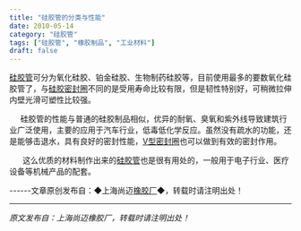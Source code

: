 ```yaml
---
title: "硅胶管的分类与性能"
date: 2010-05-14
category: "硅胶管"
tags: ["硅胶管", "橡胶制品", "工业材料"]
draft: false
---
```


[硅胶管](http://www.smpolymer.com/guijiaoguan/)可分为氧化硅胶、铂金硅胶、生物制药硅胶等，目前使用最多的要数氧化硅胶管了，与[硅胶密封圈](http://www.smpolymer.com/)不同的是受用寿命比较有限，但是韧性特别好，可稍微拉伸内壁光滑可塑性比较强。

     硅胶管的性能与普通的硅胶制品相似，优异的耐氧、臭氧和紫外线导致建筑行业广泛使用，主要的应用于汽车行业，低毒低化学反应。虽然没有疏水的功能，还是能够击退水，具有良好的密封性能，[V型密封圈](http://www.smpolymer.com/)也可以做到有效的密封作用。

      这么优质的材料制作出来的[硅胶管](http://www.smpolymer.com/guijiaoguan/)也是很有用处的，一般用于电子行业、医疗设备等机械产品的配套。

------文章原创发布自：◆上海尚迈[橡胶厂](http://www.smpolymer.com/)◆，转载时请注明出处！

---

*原文发布自：上海尚迈橡胶厂，转载时请注明出处！*
